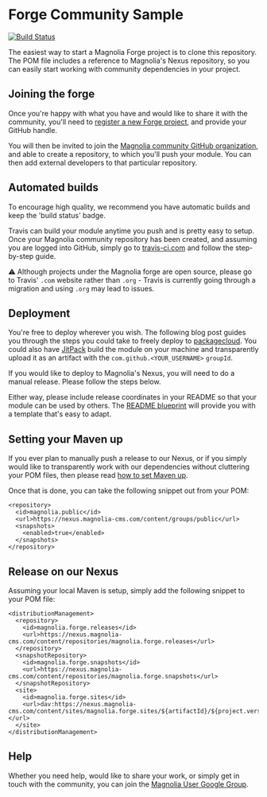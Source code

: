# Forge Community Sample

<!-- (starter?) -->

[![Build Status](https://travis-ci.com/magnolia-community/forge-community-sample.svg?branch=master)](https://travis-ci.com/magnolia-community/forge-community-sample)

The easiest way to start a Magnolia Forge project is to clone this repository. 
The POM file includes a reference to Magnolia's Nexus repository, so you can 
easily start working with community dependencies in your project.

## Joining the forge

Once you're happy with what you have and would like to share it with the 
community, you'll need to [register a new Forge project][forge], and provide 
your GitHub handle.

You will then be invited to join the [Magnolia community GitHub 
organization][magnolia-community], and able to create a repository, to which 
you'll push your module. You can then add external developers to that 
particular repository.

## Automated builds

To encourage high quality, we recommend you have automatic builds and keep the 
'build status' badge.

Travis can build your module anytime you push and is pretty easy to setup. Once 
your Magnolia community repository has been created, and assuming you are 
logged into GitHub, simply go to [travis-ci.com][travis] and follow the 
step-by-step guide.

⚠️ Although projects under the Magnolia forge are open source, please go to 
Travis' `.com` website rather than `.org` - Travis is currently going through a 
migration and using `.org` may lead to issues.

## Deployment

You're free to deploy wherever you wish. The following blog post guides you 
through the steps you could take to freely deploy to 
[packagecloud][packagecloud]. You could also have [JitPack][jitpack] build the 
module on your machine and transparently upload it as an artifact with the 
`com.github.<YOUR_USERNAME>` `groupId`.

If you would like to deploy to Magnolia's Nexus, you will need to do a manual 
release. Please follow the steps below.

Either way, please include release coordinates in your README so that your 
module can be used by others. The [README blueprint][blueprint] will provide 
you with a template that's easy to adapt.

## Setting your Maven up

If you ever plan to manually push a release to our Nexus, or if you simply 
would like to transparently work with our dependencies without cluttering your 
POM files, then please read [how to set Maven up][maven-setup].

Once that is done, you can take the following snippet out from your POM:

    <repository>
      <id>magnolia.public</id>
      <url>https://nexus.magnolia-cms.com/content/groups/public</url>
      <snapshots>
        <enabled>true</enabled>
      </snapshots>
    </repository>

## Release on our Nexus

Assuming your local Maven is setup, simply add the following snippet to your 
POM file:

    <distributionManagement>
      <repository>
        <id>magnolia.forge.releases</id>
        <url>https://nexus.magnolia-cms.com/content/repositories/magnolia.forge.releases</url>
      </repository>
      <snapshotRepository>
        <id>magnolia.forge.snapshots</id>
        <url>https://nexus.magnolia-cms.com/content/repositories/magnolia.forge.snapshots</url>
      </snapshotRepository>
      <site>
        <id>magnolia.forge.sites</id>
        <url>dav:https://nexus.magnolia-cms.com/content/sites/magnolia.forge.sites/${artifactId}/${project.version}</url>
      </site>
    </distributionManagement>

## Help

Whether you need help, would like to share your work, or simply get in touch 
with the community, you can join the [Magnolia User Google 
Group][google-group].

<!-- ## License -->

[forge]:http://forge.magnolia-cms.com/register
[travis]:https://travis-ci.com/
[maven-setup]:https://wiki.magnolia-cms.com/display/DEV/Maven+setup
[authentication]:https://github.com/magnolia-community/forge-enterprise-sample
[packagecloud]:https://blog.travis-ci.com/2017-03-30-deploy-maven-travis-ci-packagecloud/
[magnolia-community]:https://github.com/magnolia-community
[blueprint]:https://github.com/magnolia-community/forge-community-sample/blob/master/README-blueprint.md
[google-group]:https://groups.google.com/a/magnolia-cms.com/forum/#!forum/user-list
[jitpack]:https://jitpack.io
